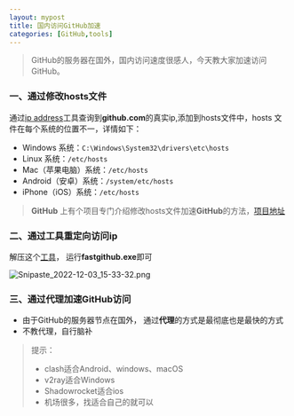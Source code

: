 ```yaml
---
layout: mypost
title: 国内访问GitHub加速
categories: [GitHub,tools]
---
```


> GitHub的服务器在国外，国内访问速度很感人，今天教大家加速访问GitHub。

### 一、通过修改hosts文件

通过[ip address](https://www.ipaddress.com/)工具查询到**github.com**的真实ip,添加到hosts文件中，hosts 文件在每个系统的位置不一，详情如下：

- Windows 系统：`C:\Windows\System32\drivers\etc\hosts`
- Linux 系统：`/etc/hosts`
- Mac（苹果电脑）系统：`/etc/hosts`
- Android（安卓）系统：`/system/etc/hosts`
- iPhone（iOS）系统：`/etc/hosts`

> **GitHub** 上有个项目专门介绍修改hosts文件加速**GitHub**的方法，[项目地址](https://github.com/521xueweihan/GitHub520)

### 二、通过工具重定向访问ip

解压这个[工具](fastgithub_win-x64.rar)， 运行**fastgithub.exe**即可

![Snipaste_2022-12-03_15-33-32.png](Snipaste_2022-12-03_15-33-32.png)

### 三、通过代理加速GitHub访问

- 由于GitHub的服务器节点在国外， 通过**代理**的方式是最彻底也是最快的方式
- 不教代理，自行脑补

> 提示：
> - clash适合Android、windows、macOS
> - v2ray适合Windows
> - Shadowrocket适合ios
> - 机场很多，找适合自己的就可以

